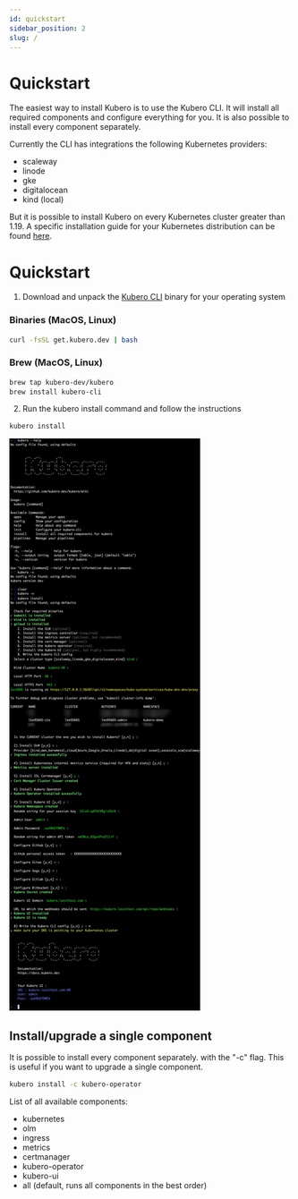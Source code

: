 ```yaml
---
id: quickstart
sidebar_position: 2
slug: /
---
```


# Quickstart

The easiest way to install Kubero is to use the Kubero CLI. It will install all required components and configure everything for you. It is also possible to install every component separately.

Currently the CLI has integrations the following Kubernetes providers:
- scaleway
- linode
- gke
- digitalocean
- kind (local)

But it is possible to install Kubero on every Kubernetes cluster greater than 1.19. A specific installation guide for your Kubernetes distribution can be found [here](/Installation).

# Quickstart
1) Download and unpack the <a href="https://github.com/kubero-dev/kubero-cli/releases/latest">Kubero CLI</a> binary for your operating system


### Binaries (MacOS, Linux)
```bash
curl -fsSL get.kubero.dev | bash
```

### Brew (MacOS, Linux)
```bash
brew tap kubero-dev/kubero
brew install kubero-cli
```

2) Run the kubero install command and follow the instructions

```bash
kubero install
```

![Kubero Console CLI installation](./img/quickstart_console.png)


## Install/upgrade a single component

It is possible to install every component separately. with the "-c" flag. This is useful if you want to upgrade a single component.
```bash
kubero install -c kubero-operator
```

List of all available components:

- kubernetes
- olm
- ingress
- metrics
- certmanager
- kubero-operator
- kubero-ui
- all (default, runs all components in the best order)
